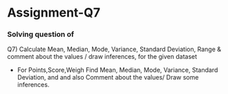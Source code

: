 # Assignment-Q7
### Solving question of
Q7) Calculate Mean, Median, Mode, Variance, Standard Deviation, Range &     comment about the values / draw inferences, for the given dataset
-	For Points,Score,Weigh
Find Mean, Median, Mode, Variance, Standard Deviation, and  and also Comment about the values/ Draw some inferences.

